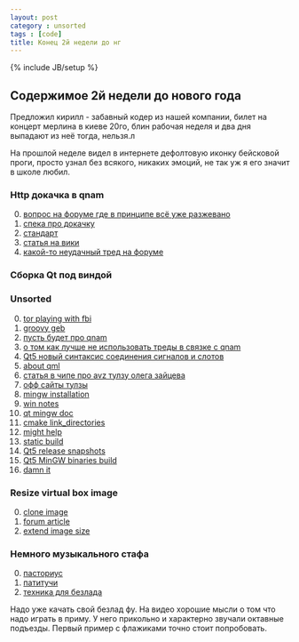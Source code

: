 ```yaml
---
layout: post
category : unsorted
tags : [code]
title: Конец 2й недели до нг
---
```

{% include JB/setup %}

## Содержимое 2й недели до нового года

Предложил кирилл - забавный кодер из нашей компании, билет на концерт мерлина в киеве 20го, блин рабочая неделя и два дня выпадают из неё тогда, нельзя.л 

На прошлой неделе видел в интернете дефолтовую иконку бейсковой проги, просто узнал без всякого, никаких эмоций, не так уж я его значит в школе любил.

### Http докачка в qnam

0. [вопрос на форуме где в принципе всё уже разжевано](http://www.prog.org.ru/topic_13270_0.html)
0. [спека про докачку](http://www.w3.org/Protocols/rfc2616/rfc2616-sec14.html)
0. [стандарт](http://tools.ietf.org/html/rfc959)
0. [статья на вики](http://ru.wikipedia.org/wiki/HTTP)
0. [какой-то неудачный тред на форуме](http://www.cyberforum.ru/qt/thread447943.html)

### Сборка Qt под виндой


### Unsorted

0. [tor playing with fbi](https://blog.torproject.org/blog/trip-report-october-fbi-conference)
0. [groovy geb](http://www.gebish.org/testing)
0. [пусть будет про qnam](http://vladimirispiryants.blogspot.com/2011/01/qt-qnetworkaccessmanager-httphttps.html)
0. [о том как лучше не использовать треды в связке с qnam](http://blog.ufna.ru/2010/10/27/qt-qnetworkaccessmanager-multithread)
0. [Qt5 новый синтаксис соединения сигналов и слотов](http://woboq.com/blog/how-qt-signals-slots-work-part2-qt5.html)
0. [about qml](http://alan.imagin-itis.net/?p=398)
0. [статья в чипе про avz тулзу олега зайцева](http://download.chip.eu/ru/AVZ_1457970.html)
0. [офф сайты тулзы](http://www.z-oleg.com/secur/avz/download.php)
0. [mingw installation](http://www.mingw.org/wiki/Getting_Started)
0. [win notes](http://doc.qt.digia.com/qt/platform-notes-windows.html#gcc-mingw)
0. [qt mingw doc](http://qt-project.org/wiki/MinGW-64-bit)
0. [cmake link_directories](http://stackoverflow.com/questions/8774593/cmake-link-to-external-library)
0. [might help](http://www.prog.org.ru/topic_15444_0.html)
0. [static build](http://www.prog.org.ru/index.php?action=search2)
0. [Qt5 release snapshots](http://releases.qt-project.org/qt5.0/)
0. [Qt5 MinGW binaries build](https://bugreports.qt-project.org/browse/QTBUG-25220)
0. [damn it](http://www.cyberforum.ru/qt/thread92900.html)

### Resize virtual box image

0. [clone image](http://tips.kaali.co.uk/2012/03/16/expand-or-increase-the-size-of-virtual-box-vdi-dis/)
0. [forum article](https://forums.virtualbox.org/viewtopic.php?t=10348)
0. [extend image size](http://askubuntu.com/questions/88647/how-do-i-increase-the-hard-disk-size-of-the-virtual-machine)


### Немного музыкального стафа

0. [пасториус](http://en.wikipedia.org/wiki/Jaco_Pastorius)
0. [патитучи](http://en.wikipedia.org/wiki/John_Patitucci)
0. [техника для безлада](http://www.youtube.com/watch?v=mLyLuKQ833E)

Надо уже качать свой безлад фу. На видео хорошие мысли о том что надо играть в приму. У него прикольно и характерно звучали октавные подъезды. Первый пример с флажиками точно стоит попробовать.

